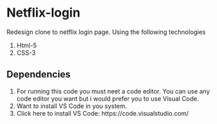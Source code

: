 # Netflix-login
<p>Redesign clone to netflix login page. Using the following technologies</p>
<ol>
 <li>Html-5</li>
 <li>CSS-3</li>
</ol>

<h2>Dependencies</h2>
<ol>
<li>For running this code you must neet a code editor. You can use any code editor you want but i would prefer you to use Visual Code.</li>
<li>Want to install VS Code in you system. </li>
<li>Click here to install VS Code: https://code.visualstudio.com/</li>
</ol>
